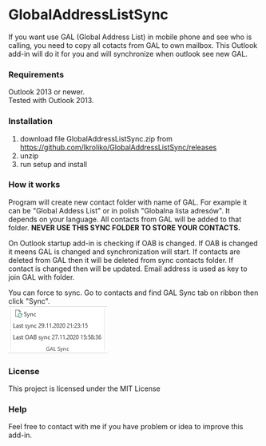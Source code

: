 # GlobalAddressListSync

If you want use GAL (Global Address List) in mobile phone and see who is calling, you need to copy all cotacts from GAL to own mailbox.
This Outlook add-in will do it for you and will synchronize when outlook see new GAL.

### Requirements
Outlook 2013 or newer.  
Tested with Outlook 2013.

### Installation
1) download file GlobalAddressListSync.zip from https://github.com/lkroliko/GlobalAddressListSync/releases
2) unzip
3) run setup and install

### How it works
Program will create new contact folder with name of GAL. For example it can be "Global Addess List" or in polish "Globalna lista adresów". 
It depends on your language. All contacts from GAL will be added to that folder. **NEVER USE THIS SYNC FOLDER TO STORE YOUR CONTACTS.**  
  
On Outlook startup add-in is checking if OAB is changed. If OAB is changed it meens GAL is changed and synchronization will start.
If contacts are deleted from GAL then it will be deleted from sync contacts folder. If contact is changed then will be updated. Email address is used as key to join GAL with folder.

You can force to sync. Go to contacts and find GAL Sync tab on ribbon then click "Sync".  
![Screenshot](ribbon.png)

### License
This project is licensed under the MIT License

### Help
Feel free to contact with me if you have problem or idea to improve this add-in.
